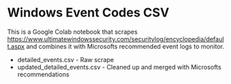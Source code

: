 # Windows Event Codes CSV

This is a Google Colab notebook that scrapes https://www.ultimatewindowssecurity.com/securitylog/encyclopedia/default.aspx and combines it with Microsofts recommended event logs to monitor. 

* detailed_events.csv - Raw scrape
* updated_detailed_events.csv - Cleaned up and merged with Microsofts recommendations
